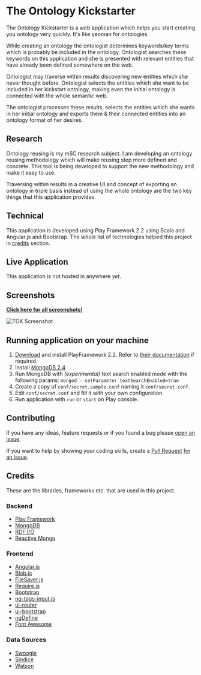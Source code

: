 # The Ontology Kickstarter

The Ontology Kickstarter is a web application which helps you start creating you ontology very quickly. It's like yeoman for ontologies.

While creating an ontology the ontologist determines keywords/key terms which is probably be included in the ontology. Ontologist searches these keywords on this application and she is presented with relevant entities that have already been defined somewhere on the web.

Ontologist may traverse within results discovering new entities which she never thought before. Ontologist selects the entities which she want to be included in her kickstart ontology, making even the initial ontology is connected with the whole semantic web.

The ontologist processes these results, selects the entities which she wants in her initial ontology and exports them & their connected entities into an ontology format of her desires.

## Research

Ontology reusing is my mSC research subject. I am developing an ontology reusing methodology which will make reusing step more defined and concrete. This tool is being developed to support the new methodology and make it easy to use.

Traversing within results in a creative UI and concept of exporting an ontology in triple basis instead of using the whole ontology are the two key things that this application provides.

## Technical

This application is developed using Play Framework 2.2 using Scala and Angular.js and Bootstrap. The whole list of technologies helped this project in [credits](#credits) section.

## Live Application

This application is not hosted in anywhere _yet_.

## Screenshots

**[Click here for all screenshots!](SCREENSHOTS.md)**

![TOK Screenshot](http://www.ubenzer.com/deepo/github/tezapp/1.png "TOK Screenshot")

## Running application on your machine

1. [Download](http://www.playframework.com/download) and install PlayFramework 2.2. Refer to [their documentation](http://www.playframework.com/documentation/2.2.x/Installing) if required.
2. Install [MongoDB 2.4](http://www.mongodb.org/)
3. Run MongoDB with _(experimental)_ text search enabled mode with the following params: `mongod --setParameter textSearchEnabled=true`
4. Create a copy of `conf/secret.sample.conf` naming it `conf/secret.conf`.
5. Edit `conf/secret.conf` and fill it with your own configuration.
5. Run application with `run` or `start` on Play console.

## Contributing

If you have any ideas, feature requests or if you found a bug please [open an issue](https://github.com/ubenzer/tezapp/issues/new).

If you want to help by showing your coding skills, create a [Pull Request](https://help.github.com/articles/creating-a-pull-request) [for an issue](https://github.com/ubenzer/tezapp/issues).

## Credits

These are the libraries, frameworks etc. that are used in this project.

### Backend
+ [Play Framework](http://www.playframework.com/)
+ [MongoDB](http://www.mongodb.org/)
+ [RDF I/O](http://www.openrdf.org/)
+ [Reactive Mongo](http://reactivemongo.org/)

### Frontend
+ [Angular.js](http://angularjs.org/)
+ [Blob.js](https://github.com/eligrey/Blob.js/)
+ [FileSaver.js](https://github.com/eligrey/FileSaver.js/)
+ [Require.js](http://requirejs.org/)
+ [Bootstrap](http://getbootstrap.com/)
+ [ng-tags-input.js](http://mbenford.github.io/ngTagsInput/)
+ [ui-router](https://github.com/angular-ui/ui-router)
+ [ui-bootstrap](http://angular-ui.github.io/bootstrap/)
+ [ngDefine](http://nikku.github.io/requirejs-angular-define/)
+ [Font Awesome](http://fortawesome.github.io/Font-Awesome/)

### Data Sources
+ [Swoogle](http://swoogle.umbc.edu/)
+ [Sindice](http://sindice.com/)
+ [Watson](http://watson.kmi.open.ac.uk/WatsonWUI/)
